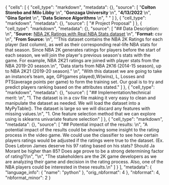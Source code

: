 {
 "cells": [
  {
   "cell_type": "markdown",
   "metadata": {},
   "source": [
    "**Colton Storebo and Milo Libby**  \n",
    "**Gonzaga University**  \n",
    "**4/13/2022**  \n",
    "**Gina Sprint**  \n",
    "**Data Science Algorithms**  \n",
    " "
   ]
  },
  {
   "cell_type": "markdown",
   "metadata": {},
   "source": [
    "# Project Proposal"
   ]
  },
  {
   "cell_type": "markdown",
   "metadata": {},
   "source": [
    "## Data Description:  \n",
    "**Source:** [NBA 2K Ratings with Real NBA Stats dataset](https://www.kaggle.com/datasets/willyiamyu/nba-2k-ratings-with-real-nba-stats?resource=download)  \n",
    "**Format:** csv  \n",
    "**From Source:**  \n",
    "“This dataset contains the NBA 2K Ratings for each player (last column), as well as their corresponding real-life NBA stats for that season. Since NBA 2K generates ratings for players before the start of each season, we will join the player's previous season's stats with the game. For example, NBA 2K21 ratings are joined with player stats from the NBA 2019-20 season.\n",
    "Data starts from NBA 2K16 (2014-15 season), up to NBA 2K21 (2019-20 season).”  \n",
    "With this dataset we are going to take an instance’s team, age, GP(games played),W(wins), L, Losses and PTS(average points per game) to form the training set. Our goal is to try and predict players ranking based on the attributes stated."
   ]
  },
  {
   "cell_type": "markdown",
   "metadata": {},
   "source": [
    "## Implementation/technical merit:  \n",
    "1. The dataset is in a csv file making it very easy to clean and manipulate the dataset as needed.  We will load the dataset into a MyPyTable(). The dataset is large so we will discard any features with missing values.\n",
    "1. One feature selection method that we can explore using is sklearns univariate feature selection"
   ]
  },
  {
   "cell_type": "markdown",
   "metadata": {},
   "source": [
    "## Potential impact of the results:  \n",
    "A potential impact of the results could be showing some insight to the rating process in the video game. We could use the classifier to see how certain players ratings would be adjusted if the ratings were true to the dataset. (Ex. Does Lebron James deserve his 97 rating based on his stats? Should Ja Morant be higher than 85? Does age prove to be a strong determining factor of rating?)\n",
    "\n",
    "The stakeholders are the 2K game developers as we are analyzing their game and decision in the rating process.  Also, one of the NBA players could be interested in these results.\n"
   ]
  }
 ],
 "metadata": {
  "language_info": {
   "name": "python"
  },
  "orig_nbformat": 4
 },
 "nbformat": 4,
 "nbformat_minor": 2
}
